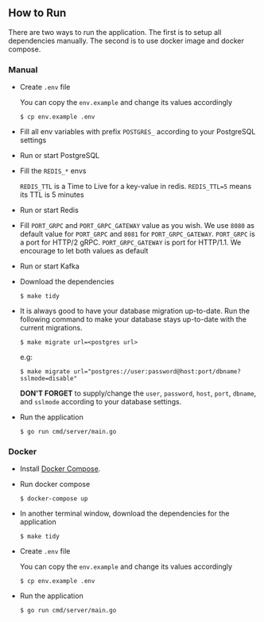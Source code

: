 ## How to Run

There are two ways to run the application. The first is to setup all dependencies manually.
The second is to use docker image and docker compose.

### Manual

- Create `.env` file

    You can copy the `env.example` and change its values accordingly

    ```
    $ cp env.example .env
    ```

- Fill all env variables with prefix `POSTGRES_` according to your PostgreSQL settings

- Run or start PostgreSQL

- Fill the `REDIS_*` envs

    `REDIS_TTL` is a Time to Live for a key-value in redis. `REDIS_TTL=5` means its TTL is 5 minutes

- Run or start Redis

- Fill `PORT_GRPC` and `PORT_GRPC_GATEWAY` value as you wish. We use `8080` as default value for `PORT_GRPC` and `8081` for `PORT_GRPC_GATEWAY`.
    `PORT_GRPC` is a port for HTTP/2 gRPC. `PORT_GRPC_GATEWAY` is port for HTTP/1.1.
    We encourage to let both values as default

- Run or start Kafka

- Download the dependencies

    ```
    $ make tidy
    ```

- It is always good to have your database migration up-to-date.
    Run the following command to make your database stays up-to-date with the current migrations.

    ```
    $ make migrate url=<postgres url>
    ```

    e.g:

    ```
    $ make migrate url="postgres://user:password@host:port/dbname?sslmode=disable"
    ```

    **DON'T FORGET** to supply/change the `user`, `password`, `host`, `port`, `dbname`, and `sslmode` according to your database settings.

- Run the application

    ```
    $ go run cmd/server/main.go
    ```

### Docker

- Install [Docker Compose](https://docs.docker.com/compose/).

- Run docker compose

    ```
    $ docker-compose up
    ```

- In another terminal window, download the dependencies for the application

    ```
    $ make tidy
    ```

- Create `.env` file

    You can copy the `env.example` and change its values accordingly

    ```
    $ cp env.example .env
    ```

- Run the application

    ```
    $ go run cmd/server/main.go
    ```
